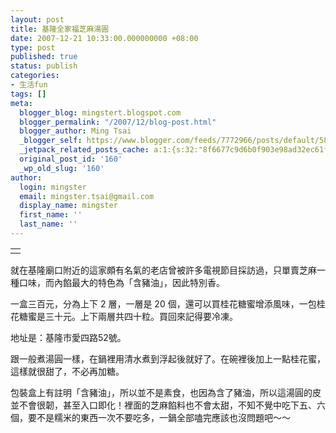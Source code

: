 ```yaml
---
layout: post
title: 基隆全家福芝麻湯圓
date: 2007-12-21 10:33:00.000000000 +08:00
type: post
published: true
status: publish
categories:
- 生活fun
tags: []
meta:
  blogger_blog: mingstert.blogspot.com
  blogger_permalink: "/2007/12/blog-post.html"
  blogger_author: Ming Tsai
  _blogger_self: https://www.blogger.com/feeds/7772966/posts/default/5805630239996006424
  _jetpack_related_posts_cache: a:1:{s:32:"8f6677c9d6b0f903e98ad32ec61f8deb";a:2:{s:7:"expires";i:1442490745;s:7:"payload";a:3:{i:0;a:1:{s:2:"id";i:940;}i:1;a:1:{s:2:"id";i:379;}i:2;a:1:{s:2:"id";i:94;}}}}
  original_post_id: '160'
  _wp_old_slug: '160'
author:
  login: mingster
  email: mingster.tsai@gmail.com
  display_name: mingster
  first_name: ''
  last_name: ''
---
```

<table>
<tbody>
<tr>
<td><img style="float:left;margin:0;" src="{{ site.JB.IMAGE_PATH }}/1135320391.jpg" alt="" border="0" /><img style="float:right;margin:0;" src="{{ site.JB.IMAGE_PATH }}/1135322144.jpg" alt="" border="0" /></td>
</tr>
</tbody>
</table>
<p>就在基隆廟口附近的這家頗有名氣的老店曾被許多電視節目採訪過，只單賣芝麻一種口味，而內餡最大的特色為「含豬油」，因此特別香。
<p>一盒三百元，分為上下 2 層，一層是 20 個，還可以買桂花糖蜜增添風味，一包桂花糖蜜是三十元。上下兩層共四十粒。買回來記得要冷凍。</p>
<p>地址是：基隆市愛四路52號。</p>
<p>跟一般煮湯圓一樣，在鍋裡用清水煮到浮起後就好了。在碗裡後加上一點桂花蜜，這樣就很甜了，不必再加糖。</p>
<p>包裝盒上有註明「含豬油」，所以並不是素食，也因為含了豬油，所以這湯圓的皮並不會很韌，甚至入口即化！裡面的芝麻餡料也不會太甜，不知不覺中吃下五、六個，要不是糯米的東西一次不要吃多，一鍋全部嗑完應該也沒問題吧～～</p>
